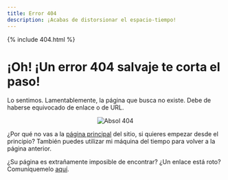 ```yaml
---
title: Error 404
description: ¡Acabas de distorsionar el espacio-tiempo!
---
```

{% include 404.html %}

<script>
  window.onload = function() {
    if ( window.location.search ) {
      const queryString = window.location.search;
      const urlParams = new URLSearchParams(queryString);
      const redirect = decodeURI(urlParams.get('redirect'));
      window.history.pushState("", "", "{{ site.url }}" + redirect);
    }
  }
</script>

# ¡Oh! ¡Un error 404 salvaje te corta el paso!
Lo sentimos. Lamentablemente, la página que busca no existe. Debe de haberse equivocado de enlace o de URL.
<p align="center">
  <img src="https://testabsol.github.io/assets/images/art/Absol_404.png" alt="Absol 404" /><br>
</p>

¿Por qué no vas a la [página principal](/es-ES/) del sitio, si quieres empezar desde el principio? También puedes utilizar mi máquina del tiempo para <span class="a" onclick="window.history.back()">volver a la página anterior</span>.

¿Su página es extrañamente imposible de encontrar? ¿Un enlace está roto? Comuníquemelo [aquí](https://github.com/SombrAbsol/SombrAbsol.github.io/issues).
